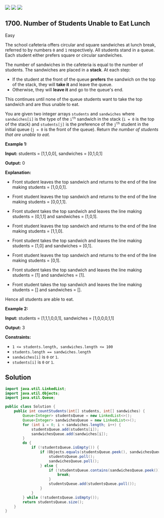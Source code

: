 [![](https://img.shields.io/github/stars/javadev/LeetCode-in-Java?label=Stars&style=flat-square)](https://github.com/javadev/LeetCode-in-Java)
[![](https://img.shields.io/github/forks/javadev/LeetCode-in-Java?label=Fork%20me%20on%20GitHub%20&style=flat-square)](https://github.com/javadev/LeetCode-in-Java/fork)
[![](https://img.shields.io/badge/-LeetCode%20in%20Kotlin-blue?style=flat-square)](https://github.com/javadev/LeetCode-in-Kotlin)

## 1700\. Number of Students Unable to Eat Lunch

Easy

The school cafeteria offers circular and square sandwiches at lunch break, referred to by numbers `0` and `1` respectively. All students stand in a queue. Each student either prefers square or circular sandwiches.

The number of sandwiches in the cafeteria is equal to the number of students. The sandwiches are placed in a **stack**. At each step:

*   If the student at the front of the queue **prefers** the sandwich on the top of the stack, they will **take it** and leave the queue.
*   Otherwise, they will **leave it** and go to the queue's end.

This continues until none of the queue students want to take the top sandwich and are thus unable to eat.

You are given two integer arrays `students` and `sandwiches` where `sandwiches[i]` is the type of the <code>i<sup>th</sup></code> sandwich in the stack (`i = 0` is the top of the stack) and `students[j]` is the preference of the <code>j<sup>th</sup></code> student in the initial queue (`j = 0` is the front of the queue). Return _the number of students that are unable to eat._

**Example 1:**

**Input:** students = [1,1,0,0], sandwiches = [0,1,0,1]

**Output:** 0

**Explanation:**

- Front student leaves the top sandwich and returns to the end of the line making students = [1,0,0,1].

- Front student leaves the top sandwich and returns to the end of the line making students = [0,0,1,1].

- Front student takes the top sandwich and leaves the line making students = [0,1,1] and sandwiches = [1,0,1].

- Front student leaves the top sandwich and returns to the end of the line making students = [1,1,0].

- Front student takes the top sandwich and leaves the line making students = [1,0] and sandwiches = [0,1].

- Front student leaves the top sandwich and returns to the end of the line making students = [0,1].

- Front student takes the top sandwich and leaves the line making students = [1] and sandwiches = [1].

- Front student takes the top sandwich and leaves the line making students = [] and sandwiches = [].

Hence all students are able to eat.

**Example 2:**

**Input:** students = [1,1,1,0,0,1], sandwiches = [1,0,0,0,1,1]

**Output:** 3

**Constraints:**

*   `1 <= students.length, sandwiches.length <= 100`
*   `students.length == sandwiches.length`
*   `sandwiches[i]` is `0` or `1`.
*   `students[i]` is `0` or `1`.

## Solution

```java
import java.util.LinkedList;
import java.util.Objects;
import java.util.Queue;

public class Solution {
    public int countStudents(int[] students, int[] sandwiches) {
        Queue<Integer> studentsQueue = new LinkedList<>();
        Queue<Integer> sandwichesQueue = new LinkedList<>();
        for (int i = 0; i < sandwiches.length; i++) {
            studentsQueue.add(students[i]);
            sandwichesQueue.add(sandwiches[i]);
        }
        do {
            if (!studentsQueue.isEmpty()) {
                if (Objects.equals(studentsQueue.peek(), sandwichesQueue.peek())) {
                    studentsQueue.poll();
                    sandwichesQueue.poll();
                } else {
                    if (!studentsQueue.contains(sandwichesQueue.peek())) {
                        break;
                    }
                    studentsQueue.add(studentsQueue.poll());
                }
            }
        } while (!studentsQueue.isEmpty());
        return studentsQueue.size();
    }
}
```